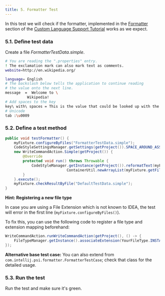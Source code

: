 ```yaml
---
title: 5. Formatter Test
---
```


In this test we will check if the formatter, implemented in the
[Formatter](/tutorials/custom_language_support/formatter.md)
section of the
[Custom Language Support Tutorial](/tutorials/custom_language_support_tutorial.md)
works as we expect.

### 5.1. Define test data

Create a file *FormatterTestData.simple*.

```bash
# You are reading the ".properties" entry.
! The exclamation mark can also mark text as comments.
website=http://en.wikipedia.org/

language= English
# The backslash below tells the application to continue reading
# the value onto the next line.
message  =  Welcome to \
          Wikipedia!
# Add spaces to the key
key\ with\ spaces = This is the value that could be looked up with the key "key with spaces".
# Unicode
tab :\u0009
```

### 5.2. Define a test method

```java
public void testFormatter() {
    myFixture.configureByFiles("FormatterTestData.simple");
    CodeStyleSettingsManager.getSettings(getProject()).SPACE_AROUND_ASSIGNMENT_OPERATORS = true;
    new WriteCommandAction.Simple(getProject()) {
        @Override
        protected void run() throws Throwable {
            CodeStyleManager.getInstance(getProject()).reformatText(myFixture.getFile(),
                            ContainerUtil.newArrayList(myFixture.getFile().getTextRange()));
        }
    }.execute();
    myFixture.checkResultByFile("DefaultTestData.simple");
}
```

**Hint: Registering a new file type**

In case you are using a File Extension which is not known to IDEA, the test will error in the first line (`myFixture.configureByFiles()`).

To fix this, you can use the following code to register a file type and extension mapping beforehand:

```java
WriteCommandAction.runWriteCommandAction(getProject(), () -> {
    FileTypeManager.getInstance().associateExtension(YourFileType.INSTANCE, YourFileType.DEFAULT_EXTENSION);
});
```

**Alternative base test case:** You can also extend from `com.intellij.psi.formatter.FormatterTestCase`; check that
class for the detailed usage.

### 5.3. Run the test

Run the test and make sure it's green.
